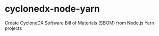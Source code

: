 # cyclonedx-node-yarn
Create CycloneDX Software Bill of Materials (SBOM) from Node.js Yarn projects
